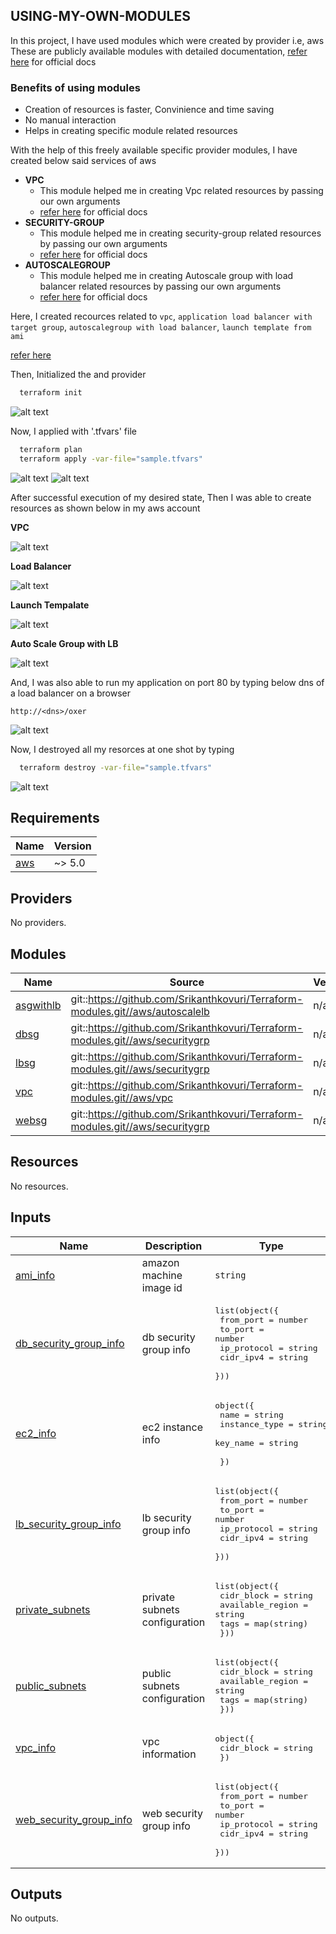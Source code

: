 ## USING-MY-OWN-MODULES
In this project, I have used modules which were created by provider i.e, aws
These are publicly available modules with detailed documentation, [refer here](https://registry.terraform.io/browse/modules?provider=aws) for official docs
### Benefits of using modules
* Creation of resources is faster, Convinience and time saving
* No manual interaction
* Helps in creating specific module related resources

With the help of this freely available specific provider modules, I have created below said services of aws
- **VPC**
     * This module helped me in creating Vpc related resources by passing our own arguments
     * [refer here](git::https://github.com/Srikanthkovuri/Terraform-modules.git//aws/vpc) for official docs
- **SECURITY-GROUP**
     * This module helped me in creating security-group related resources by passing our own arguments
     * [refer here](git::https://github.com/Srikanthkovuri/Terraform-modules.git//aws/securitygrp) for official docs
- **AUTOSCALEGROUP**
     * This module helped me in creating Autoscale group with load balancer related resources by passing our own arguments
     * [refer here](git::https://github.com/Srikanthkovuri/Terraform-modules.git//aws/autoscalelb) for official docs

Here, I created recources related to `vpc`, `application load balancer with target group`, `autoscalegroup with load balancer`, `launch template from ami` 

[refer here]()

Then, Initialized the and provider

```bash
  terraform init
  ```

![alt text](tf-1.png)

Now, I applied with '.tfvars' file
```bash
  terraform plan 
  terraform apply -var-file="sample.tfvars"
  ```
![alt text](tf-2.png)
![alt text](tf-3.png)

After successful execution of my desired state, Then I was able to create resources as shown below in my aws account

**VPC**

![alt text](tf-4.png)

**Load Balancer**

![alt text](tf-6.png)

**Launch Tempalate**

![alt text](tf-5.png)

**Auto Scale Group with LB**

![alt text](asgwithlb.png)

And, I was also able to run my application on port 80 by typing below dns of a load balancer on a browser

`http://<dns>/oxer`

![alt text](application.png)

Now, I destroyed all my resorces at one shot by typing

```bash
  terraform destroy -var-file="sample.tfvars"
  ```
![alt text](tf-7.png)




<!-- BEGIN_TF_DOCS -->
## Requirements

| Name | Version |
|------|---------|
| <a name="requirement_aws"></a> [aws](#requirement\_aws) | ~> 5.0 |

## Providers

No providers.

## Modules

| Name | Source | Version |
|------|--------|---------|
| <a name="module_asgwithlb"></a> [asgwithlb](#module\_asgwithlb) | git::https://github.com/Srikanthkovuri/Terraform-modules.git//aws/autoscalelb | n/a |
| <a name="module_dbsg"></a> [dbsg](#module\_dbsg) | git::https://github.com/Srikanthkovuri/Terraform-modules.git//aws/securitygrp | n/a |
| <a name="module_lbsg"></a> [lbsg](#module\_lbsg) | git::https://github.com/Srikanthkovuri/Terraform-modules.git//aws/securitygrp | n/a |
| <a name="module_vpc"></a> [vpc](#module\_vpc) | git::https://github.com/Srikanthkovuri/Terraform-modules.git//aws/vpc | n/a |
| <a name="module_websg"></a> [websg](#module\_websg) | git::https://github.com/Srikanthkovuri/Terraform-modules.git//aws/securitygrp | n/a |

## Resources

No resources.

## Inputs

| Name | Description | Type | Default | Required |
|------|-------------|------|---------|:--------:|
| <a name="input_ami_info"></a> [ami\_info](#input\_ami\_info) | amazon machine image id | `string` | `"ami-0522ab6e1ddcc7055"` | no |
| <a name="input_db_security_group_info"></a> [db\_security\_group\_info](#input\_db\_security\_group\_info) | db security group info | <pre>list(object({<br/>    from_port   = number<br/>    to_port     = number<br/>    ip_protocol = string<br/>    cidr_ipv4   = string<br/>  }))</pre> | n/a | yes |
| <a name="input_ec2_info"></a> [ec2\_info](#input\_ec2\_info) | ec2 instance info | <pre>object({<br/>    name          = string<br/>    instance_type = string<br/>    key_name      = string<br/><br/>  })</pre> | n/a | yes |
| <a name="input_lb_security_group_info"></a> [lb\_security\_group\_info](#input\_lb\_security\_group\_info) | lb security group info | <pre>list(object({<br/>    from_port   = number<br/>    to_port     = number<br/>    ip_protocol = string<br/>    cidr_ipv4   = string<br/>  }))</pre> | n/a | yes |
| <a name="input_private_subnets"></a> [private\_subnets](#input\_private\_subnets) | private subnets configuration | <pre>list(object({<br/>    cidr_block       = string<br/>    available_region = string<br/>    tags = map(string)<br/>  }))</pre> | n/a | yes |
| <a name="input_public_subnets"></a> [public\_subnets](#input\_public\_subnets) | public subnets configuration | <pre>list(object({<br/>    cidr_block       = string<br/>    available_region = string<br/>    tags = map(string)<br/>  }))</pre> | n/a | yes |
| <a name="input_vpc_info"></a> [vpc\_info](#input\_vpc\_info) | vpc information | <pre>object({<br/>    cidr_block = string <br/>  })</pre> | n/a | yes |
| <a name="input_web_security_group_info"></a> [web\_security\_group\_info](#input\_web\_security\_group\_info) | web security group info | <pre>list(object({<br/>    from_port   = number<br/>    to_port     = number<br/>    ip_protocol = string<br/>    cidr_ipv4   = string<br/>  }))</pre> | n/a | yes |

## Outputs

No outputs.
<!-- END_TF_DOCS -->